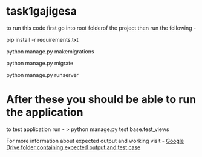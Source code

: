 # task1gajigesa

to run this code first go into root folderof the project 
then run the following - 
<p> pip install -r requirements.txt</p>
<p>python manage.py makemigrations</p>
  <p>python manage.py migrate</p>
    <p>python manage.py runserver</p>
      
# After these you should be able to run the application
   <p>to test application run - > python manage.py test base.test_views</p>
   
For more information about expected output and working visit - <a href="https://drive.google.com/drive/folders/18w0DVCmQjuOUTs2mrH2Kt6cOnGSp-kAY?usp=sharing">Google Drive folder containing expected output and test case</a>

